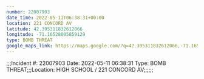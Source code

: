 ```yaml
---
number: 22007903
date_time: 2022-05-11T06:38:31+00:00
location: 221 CONCORD AV
latitude: 42.395311832612066
longitude: -71.16528005859129
type: BOMB THREAT
google_maps_link: https://maps.google.com/?q=42.395311832612066,-71.16528005859129
---
```


;;;Incident #: 22007903  Date: 2022-05-11 06:38:31   Type: BOMB THREAT;;;Location: HIGH SCHOOL / 221 CONCORD AV;;;;;;
